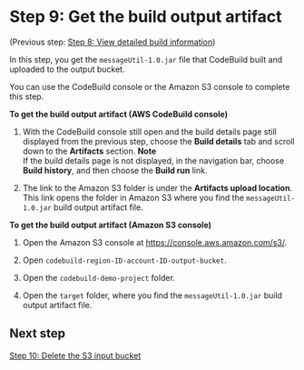 # Step 9: Get the build output artifact<a name="getting-started-cli-output"></a>

\(Previous step: [Step 8: View detailed build information](getting-started-cli-build-log.md)\)

In this step, you get the `messageUtil-1.0.jar` file that CodeBuild built and uploaded to the output bucket\.

You can use the CodeBuild console or the Amazon S3 console to complete this step\.



**To get the build output artifact \(AWS CodeBuild console\)**

1. With the CodeBuild console still open and the build details page still displayed from the previous step, choose the **Build details** tab and scroll down to the **Artifacts** section\. 
**Note**  
If the build details page is not displayed, in the navigation bar, choose **Build history**, and then choose the **Build run** link\.

1. The link to the Amazon S3 folder is under the **Artifacts upload location**\. This link opens the folder in Amazon S3 where you find the `messageUtil-1.0.jar` build output artifact file\.

**To get the build output artifact \(Amazon S3 console\)**

1. Open the Amazon S3 console at [https://console\.aws\.amazon\.com/s3/](https://console.aws.amazon.com/s3/)\.

1. Open `codebuild-region-ID-account-ID-output-bucket`\.

1. Open the `codebuild-demo-project` folder\.

1. Open the `target` folder, where you find the `messageUtil-1.0.jar` build output artifact file\.

## Next step<a name="getting-started-cli-output-next"></a>

[Step 10: Delete the S3 input bucket](getting-started-cli-clean-up.md)